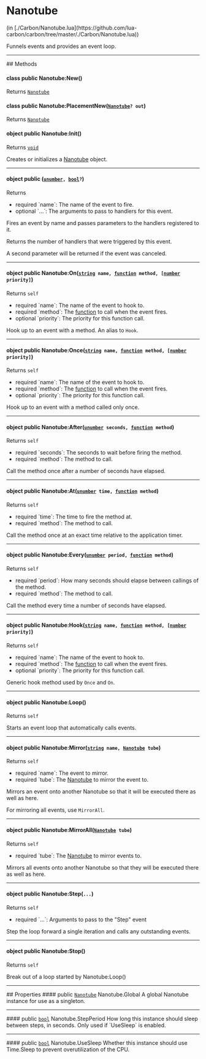 <h1 class="class-title">Nanotube</h1>
<span class="file-link">(in [./Carbon/Nanotube.lua](https://github.com/lua-carbon/carbon/tree/master/./Carbon/Nanotube.lua))</span><br/>

Funnels events and provides an event loop.


<hr />
## Methods
<h4 class="method-name"><span class="doc-scope doc-class">class</span> <span class="doc-visibility doc-public">public</span> Nanotube:New()</h4>
<p class="method-returns bold">Returns <code><a href="Classes/Nanotube">Nanotube</a></code></p><h4 class="method-name"><span class="doc-scope doc-class">class</span> <span class="doc-visibility doc-public">public</span> Nanotube:PlacementNew(<code><a href="Classes/Nanotube">Nanotube</a>? out</code>)</h4>
<p class="method-returns bold">Returns <code><a href="Classes/Nanotube">Nanotube</a></code></p>
<h4 class="method-name"><span class="doc-scope doc-object">object</span> <span class="doc-visibility doc-public">public</span> Nanotube:Init()</h4>
<p class="method-returns bold">Returns <code><a href="Types#void">void</a></code></p>
<ul class="doc-arg-list">

</ul>

Creates or initializes a <a href="Classes/Nanotube">Nanotube</a> object.
<hr/>
<h4 class="method-name"><span class="doc-scope doc-object">object</span> <span class="doc-visibility doc-public">public</span> (<code><a href="Types#unumber">unumber</a>, <a href="Types#bool">bool</a>?</code>)</h4>
<p class="method-returns bold">Returns <code></code></p>
<ul class="doc-arg-list">
<li><span class="doc-arg-level doc-required">required</span>  `name`: The name of the event to fire.</li>
<li><span class="doc-arg-level doc-optional">optional</span>  `...`: The arguments to pass to handlers for this event.</li>
</ul>

Fires an event by name and passes parameters to the handlers registered to it.

Returns the number of handlers that were triggered by this event.

A second parameter will be returned if the event was canceled.
<hr/>
<h4 class="method-name"><span class="doc-scope doc-object">object</span> <span class="doc-visibility doc-public">public</span> Nanotube:On(<code><a href="Types#string">string</a> name, <a href="Types#function">function</a> method, [<a href="Types#number">number</a> priority]</code>)</h4>
<p class="method-returns bold">Returns <code>self</code></p>
<ul class="doc-arg-list">
<li><span class="doc-arg-level doc-required">required</span>  `name`: The name of the event to hook to.</li>
<li><span class="doc-arg-level doc-required">required</span>  `method`: The <a href="Types#function">function</a> to call when the event fires.</li>
<li><span class="doc-arg-level doc-optional">optional</span>  `priority`: The priority for this function call.</li>
</ul>

Hook up to an event with a method. An alias to <code>Hook</code>.
<hr/>
<h4 class="method-name"><span class="doc-scope doc-object">object</span> <span class="doc-visibility doc-public">public</span> Nanotube:Once(<code><a href="Types#string">string</a> name, <a href="Types#function">function</a> method, [<a href="Types#number">number</a> priority]</code>)</h4>
<p class="method-returns bold">Returns <code>self</code></p>
<ul class="doc-arg-list">
<li><span class="doc-arg-level doc-required">required</span>  `name`: The name of the event to hook to.</li>
<li><span class="doc-arg-level doc-required">required</span>  `method`: The <a href="Types#function">function</a> to call when the event fires.</li>
<li><span class="doc-arg-level doc-optional">optional</span>  `priority`: The priority for this function call.</li>
</ul>

Hook up to an event with a method called only once.
<hr/>
<h4 class="method-name"><span class="doc-scope doc-object">object</span> <span class="doc-visibility doc-public">public</span> Nanotube:After(<code><a href="Types#unumber">unumber</a> seconds, <a href="Types#function">function</a> method</code>)</h4>
<p class="method-returns bold">Returns <code>self</code></p>
<ul class="doc-arg-list">
<li><span class="doc-arg-level doc-required">required</span>  `seconds`: The seconds to wait before firing the method.</li>
<li><span class="doc-arg-level doc-required">required</span>  `method`: The method to call.</li>
</ul>

Call the method once after a number of seconds have elapsed.
<hr/>
<h4 class="method-name"><span class="doc-scope doc-object">object</span> <span class="doc-visibility doc-public">public</span> Nanotube:At(<code><a href="Types#unumber">unumber</a> time, <a href="Types#function">function</a> method</code>)</h4>
<p class="method-returns bold">Returns <code>self</code></p>
<ul class="doc-arg-list">
<li><span class="doc-arg-level doc-required">required</span>  `time`: The time to fire the method at.</li>
<li><span class="doc-arg-level doc-required">required</span>  `method`: The method to call.</li>
</ul>

Call the method once at an exact time relative to the application timer.
<hr/>
<h4 class="method-name"><span class="doc-scope doc-object">object</span> <span class="doc-visibility doc-public">public</span> Nanotube:Every(<code><a href="Types#unumber">unumber</a> period, <a href="Types#function">function</a> method</code>)</h4>
<p class="method-returns bold">Returns <code>self</code></p>
<ul class="doc-arg-list">
<li><span class="doc-arg-level doc-required">required</span>  `period`: How many seconds should elapse between callings of the method.</li>
<li><span class="doc-arg-level doc-required">required</span>  `method`: The method to call.</li>
</ul>

Call the method every time a number of seconds have elapsed.
<hr/>
<h4 class="method-name"><span class="doc-scope doc-object">object</span> <span class="doc-visibility doc-public">public</span> Nanotube:Hook(<code><a href="Types#string">string</a> name, <a href="Types#function">function</a> method, [<a href="Types#number">number</a> priority]</code>)</h4>
<p class="method-returns bold">Returns <code>self</code></p>
<ul class="doc-arg-list">
<li><span class="doc-arg-level doc-required">required</span>  `name`: The name of the event to hook to.</li>
<li><span class="doc-arg-level doc-required">required</span>  `method`: The <a href="Types#function">function</a> to call when the event fires.</li>
<li><span class="doc-arg-level doc-optional">optional</span>  `priority`: The priority for this function call.</li>
</ul>

Generic hook method used by <code>Once</code> and <code>On</code>.
<hr/>
<h4 class="method-name"><span class="doc-scope doc-object">object</span> <span class="doc-visibility doc-public">public</span> Nanotube:Loop()</h4>
<p class="method-returns bold">Returns <code>self</code></p>
<ul class="doc-arg-list">

</ul>

Starts an event loop that automatically calls events.
<hr/>
<h4 class="method-name"><span class="doc-scope doc-object">object</span> <span class="doc-visibility doc-public">public</span> Nanotube:Mirror(<code><a href="Types#string">string</a> name, <a href="Classes/Nanotube">Nanotube</a> tube</code>)</h4>
<p class="method-returns bold">Returns <code>self</code></p>
<ul class="doc-arg-list">
<li><span class="doc-arg-level doc-required">required</span>  `name`: The event to mirror.</li>
<li><span class="doc-arg-level doc-required">required</span>  `tube`: The <a href="Classes/Nanotube">Nanotube</a> to mirror the event to.</li>
</ul>

Mirrors an event onto another Nanotube so that it will be executed there as well as here.

For mirroring all events, use <code>MirrorAll</code>.
<hr/>
<h4 class="method-name"><span class="doc-scope doc-object">object</span> <span class="doc-visibility doc-public">public</span> Nanotube:MirrorAll(<code><a href="Classes/Nanotube">Nanotube</a> tube</code>)</h4>
<p class="method-returns bold">Returns <code>self</code></p>
<ul class="doc-arg-list">
<li><span class="doc-arg-level doc-required">required</span>  `tube`: The <a href="Classes/Nanotube">Nanotube</a> to mirror events to.</li>
</ul>

Mirrors all events onto another Nanotube so that they will be executed there as well as here.
<hr/>
<h4 class="method-name"><span class="doc-scope doc-object">object</span> <span class="doc-visibility doc-public">public</span> Nanotube:Step(<code>...</code>)</h4>
<p class="method-returns bold">Returns <code>self</code></p>
<ul class="doc-arg-list">
<li><span class="doc-arg-level doc-required">required</span>  `...`: Arguments to pass to the "Step" event</li>
</ul>

Step the loop forward a single iteration and calls any outstanding events.
<hr/>
<h4 class="method-name"><span class="doc-scope doc-object">object</span> <span class="doc-visibility doc-public">public</span> Nanotube:Stop()</h4>
<p class="method-returns bold">Returns <code>self</code></p>
<ul class="doc-arg-list">

</ul>

Break out of a loop started by Nanotube:Loop()

<hr />
## Properties
#### <span class="doc-visibility doc-public">public</span> <code><a href="Classes/Nanotube">Nanotube</a></code> Nanotube.Global
A global Nanotube instance for use as a singleton.
<hr/>
#### <span class="doc-visibility doc-public">public</span> <code><a href="Types#bool">bool</a></code> Nanotube.StepPeriod
How long this instance should sleep between steps, in seconds. Only used if `UseSleep` is enabled.
<hr/>
#### <span class="doc-visibility doc-public">public</span> <code><a href="Types#bool">bool</a></code> Nanotube.UseSleep
Whether this instance should use Time.Sleep to prevent overutilization of the CPU.